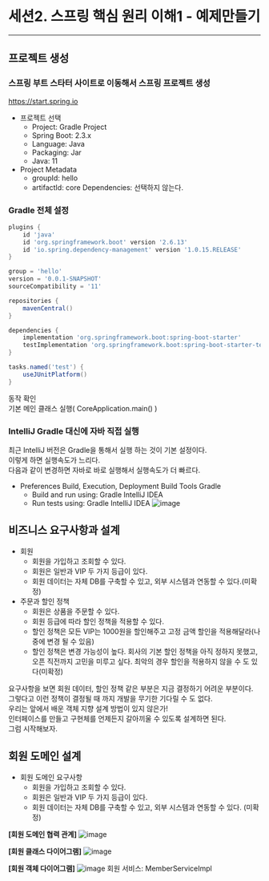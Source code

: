 # 세션2. 스프링 핵심 원리 이해1 - 예제만들기
*****

## 프로젝트 생성
### 스프링 부트 스타터 사이트로 이동해서 스프링 프로젝트 생성
https://start.spring.io

* 프로젝트 선택
  * Project: Gradle Project 
  * Spring Boot: 2.3.x 
  * Language: Java 
  * Packaging: Jar
  * Java: 11 
* Project Metadata
  * groupId: hello
  * artifactId: core Dependencies: 선택하지 않는다.

### Gradle 전체 설정
```groovy
plugins {
    id 'java'
    id 'org.springframework.boot' version '2.6.13'
    id 'io.spring.dependency-management' version '1.0.15.RELEASE'
}

group = 'hello'
version = '0.0.1-SNAPSHOT'
sourceCompatibility = '11'

repositories {
    mavenCentral()
}

dependencies {
    implementation 'org.springframework.boot:spring-boot-starter'
    testImplementation 'org.springframework.boot:spring-boot-starter-test'
}

tasks.named('test') {
    useJUnitPlatform()
}
```

동작 확인<br>
기본 메인 클래스 실행( CoreApplication.main() )

### IntelliJ Gradle 대신에 자바 직접 실행
최근 IntelliJ 버전은 Gradle을 통해서 실행 하는 것이 기본 설정이다.<br>
이렇게 하면 실행속도가 느리다. <br>
다음과 같이 변경하면 자바로 바로 실행해서 실행속도가 더 빠르다.<br>


* Preferences Build, Execution, Deployment Build Tools Gradle
    * Build and run using: Gradle IntelliJ IDEA
    * Run tests using: Gradle IntelliJ IDEA
![image](https://user-images.githubusercontent.com/1131775/202828997-77b5d527-86bd-4309-9da4-6566e26f1925.png)


## 비즈니스 요구사항과 설계

* 회원
  * 회원을 가입하고 조회할 수 있다.
  * 회원은 일반과 VIP 두 가지 등급이 있다.
  * 회원 데이터는 자체 DB를 구축할 수 있고, 외부 시스템과 연동할 수 있다.(미확정)
* 주문과 할인 정책
  * 회원은 상품을 주문할 수 있다.
  * 회원 등급에 따라 할인 정책을 적용할 수 있다.
  * 할인 정책은 모든 VIP는 1000원을 할인해주고 고정 금액 할인을 적용해달라(나중에 변경 될 수 있음)
  * 할인 정책은 변경 가능성이 높다. 회사의 기본 할인 정책을 아직 정하지 못했고, 오픈 직전까지 고민을 미루고 싶다. 최악의 경우 할인을 적용하지 않을 수 도 있다(미확정)

요구사항을 보면 회원 데이터, 할인 정책 같은 부분은 지금 결정하기 어려운 부분이다.<br>
그렇다고 이런 정책이 결정될 때 까지 개발을 무기한 기다릴 수 도 없다.<br>
우리는 앞에서 배운 객체 지향 설계 방법이 있지 않은가!<br>
인터페이스를 만들고 구현체를 언제든지 갈아끼울 수 있도록 설계하면 된다. <br>
그럼 시작해보자.


## 회원 도메인 설계
* 회원 도메인 요구사항
  * 회원을 가입하고 조회할 수 있다.
  * 회원은 일반과 VIP 두 가지 등급이 있다.
  * 회원 데이터는 자체 DB를 구축할 수 있고, 외부 시스템과 연동할 수 있다. (미확정)

**[회원 도메인 협력 관계]**
![image](https://user-images.githubusercontent.com/1131775/202879403-00270739-262b-44f2-83d8-4a592dc0cb05.png)

**[회원 클래스 다이어그램]**
![image](https://user-images.githubusercontent.com/1131775/202879434-73574919-9189-49b5-876b-1056984b6d04.png)

**[회원 객체 다이어그램]**
![image](https://user-images.githubusercontent.com/1131775/202879443-e026375f-32fb-4e82-a1ef-dd9cf7667ce6.png)
회원 서비스: MemberServiceImpl